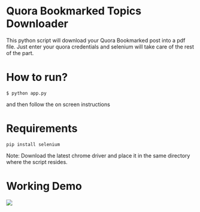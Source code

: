 # Quora Bookmarked Topics Downloader
This python script will download your Quora Bookmarked post into a pdf file. Just enter your quora credentials and selenium will take care of the rest of the part.

# How to run?
```$ python app.py```

and then follow the on screen instructions

# Requirements
```pip install selenium```

Note: Download the latest chrome driver and place it in the same directory where the script resides.

# Working Demo
![](preview.gif)
